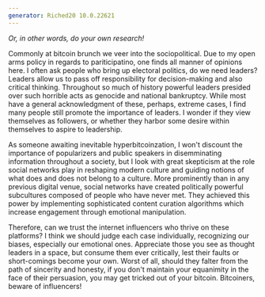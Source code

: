 ```yaml
---
generator: Riched20 10.0.22621
---
```


*Or, in other words, do your own research!*

Commonly at bitcoin brunch we veer into the sociopolitical. Due to my
open arms policy in regards to pariticipatino, one finds all manner of
opinions here. I often ask people who bring up electoral politics, do we
need leaders? Leaders allow us to pass off responsibility for
decision-making and also critical thinking. Throughout so much of
history powerful leaders presided over such horrible acts as genocide
and national bankruptcy. While most have a general acknowledgment of
these, perhaps, extreme cases, I find many people still promote the
importance of leaders. I wonder if they view themselves as followers, or
whether they harbor some desire within themselves to aspire to
leadership.

As someone awaiting inevitable hyperbitcoinzation, I won\'t discount the
importance of popularizers and public speakers in disemminating
information throughout a society, but I look with great skepticism at
the role social networks play in reshaping modern culture and guiding
notions of what does and does not belong to a culture. More prominently
than in any previous digital venue, social networks have created
politically powerful subcultures composed of people who have never met.
They achieved this power by implementing sophisticated content curation
algorithms which increase engagement through emotional manipulation.

Therefore, can we trust the internet influencers who thrive on these
platforms? I think we should judge each case individually, recognizing
our biases, especially our emotional ones. Appreciate those you see as
thought leaders in a space, but consume them ever critically, lest their
faults or short-comings become your own. Worst of all, should they
falter from the path of sincerity and honesty, if you don\'t maintain
your equanimity in the face of their persuasion, you may get tricked out
of your bitcoin. Bitcoiners, beware of influencers!

